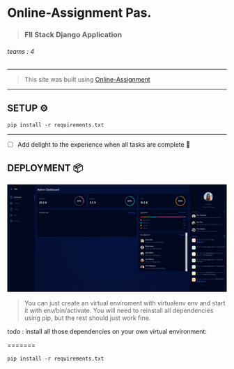 # Online-Assignment            Pas.          
> ### Fll Stack Django Application
###### teams : 4
----
> This site was built using [Online-Assignment ](https://assignment-online.herokuapp.com/dashboard/)
----
## **SETUP** ⚙️

```
pip install -r requirements.txt
```

-----

- [ ] Add delight to the experience when all tasks are complete :tada:


## **DEPLOYMENT** 📦

![My Image](templates/public/dashboardScreenShot.png)


> You can just create an virtual enviroment with virtualenv env and start it with env/bin/activate.
> You will need to reinstall all dependencies using pip, but the rest should just work fine.

todo : install all those dependencies on your own virtual environment:

=======
```
pip install -r requirements.txt
```
